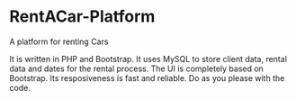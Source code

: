 # RentACar-Platform
A platform for renting Cars

It is written in PHP and Bootstrap.
It uses MySQL to store client data, rental data and dates for the rental process. 
The UI is completely based on Bootstrap. Its resposiveness is fast and reliable. Do as you please with the code.

